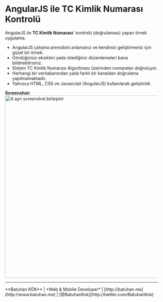 # AngularJS ile TC Kimlik Numarası Kontrolü
AngularJS ile **TC Kimlik Numarası**' kontrolü (doğrulaması) yapan örnek uygulama.

- AngularJS çalışma prensibini anlamanız ve kendinizi geliştirmeniz için güzel bir örnek.
- Gördüğünüz eksikleri yada istediğiniz düzenlemeleri bana bildirebilirsiniz.
- Sistem TC Kimlik Numarası Algoritması üzerinden numaraları doğruluyor.
- Herhangi bir veritabanından yada farklı bir kanaldan doğrulama yapılmamaktadır.
- Yalnızca HTML, CSS ve Javascript (AngularJS) kullanılarak geliştirildi.

**Screenshot:**
<img src="https://github.com/batuhankok/angularjs-tckno/blob/master/ss1.jpg" width="600" title="4 ayrı screenshot birleşimi">

<hr />
**Batuhan KÖK**
| *Web & Mobile Developer*
| [http://batuhan.me](http://www.batuhan.me)
| [@BatuhanKok](http://twitter.com/BatuhanKok)
